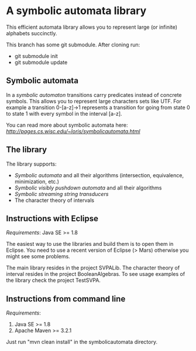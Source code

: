 A symbolic automata library
================
This efficient automata library allows you to represent large (or infinite) alphabets succinctly.

This branch has some git submodule. After cloning run:
- git submodule init
- git submodule update

Symbolic automata
----------------
In a *symbolic automaton* transitions carry predicates instead of concrete symbols.
This allows you to represent large characters sets like UTF.
For example a transition 0-[a-z]->1 represents a transition for going from state 0 to state 1 with every symbol in the interval [a-z].

You can read more about symbolic automata here:
*http://pages.cs.wisc.edu/~loris/symbolicautomata.html*

The library
----------------
The library supports:
- *Symbolic automata* and all their algorithms (intersection, equivalence, minimization, etc.)
- *Symbolic visibly pushdown automata* and all their algorithms
- *Symbolic streaming string transducers*
- The character theory of intervals

Instructions with Eclipse
----------------
*Requirements*: Java SE >= 1.8

The easiest way to use the libraries and build them is to open them in Eclipse. You need to use a recent version of Eclipse (> Mars) otherwise you might see some problems.

The main library resides in the project SVPALib. 
The character theory of interval resides in the project BooleanAlgebras.
To see usage examples of the library check the project TestSVPA.

Instructions from command line
----------------
*Requirements*: 
1. Java SE >= 1.8
2. Apache Maven >= 3.2.1

Just run "mvn clean install" in the symbolicautomata directory. 


